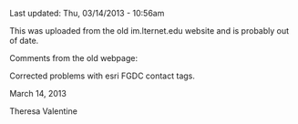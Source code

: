 Last updated: Thu, 03/14/2013 - 10:56am

This was uploaded from the old im.lternet.edu website and is probably out of date.

Comments from the old webpage: 

Corrected problems with esri FGDC contact tags.

March 14, 2013

Theresa Valentine
